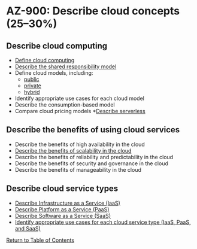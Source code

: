 # AZ-900: Describe cloud concepts (25–30%)

## Describe cloud computing
* [Define cloud computing](https://azure.microsoft.com/en-us/resources/cloud-computing-dictionary/what-is-cloud-computing/)
* [Describe the shared responsibility model](https://learn.microsoft.com/en-us/azure/security/fundamentals/shared-responsibility)
* Define cloud models, including:
    * [public](https://azure.microsoft.com/en-ca/resources/cloud-computing-dictionary/what-is-a-public-cloud/)
    * [private](https://azure.microsoft.com/en-ca/resources/cloud-computing-dictionary/what-is-a-private-cloud/)
    * [hybrid](https://azure.microsoft.com/en-ca/resources/cloud-computing-dictionary/what-is-hybrid-cloud-computing/)
* Identify appropriate use cases for each cloud model
* Describe the consumption-based model
* Compare cloud pricing models
*[Describe serverless](https://azure.microsoft.com/en-ca/resources/cloud-computing-dictionary/what-is-serverless-computing/)
 
## Describe the benefits of using cloud services
* Describe the benefits of high availability in the cloud
* [Describe the benefits of scalability in the cloud](https://learn.microsoft.com/en-us/azure/well-architected/performance-efficiency/scale-partition)
* Describe the benefits of reliability and predictability in the cloud
* Describe the benefits of security and governance in the cloud
* Describe the benefits of manageability in the cloud
 
## Describe cloud service types
* [Describe Infrastructure as a Service (IaaS)](https://azure.microsoft.com/en-ca/resources/cloud-computing-dictionary/what-is-iaas/)
* [Describe Platform as a Service (PaaS)](https://azure.microsoft.com/en-ca/resources/cloud-computing-dictionary/what-is-paas/)
* [Describe Software as a Service (SaaS)](https://azure.microsoft.com/en-ca/resources/cloud-computing-dictionary/what-is-saas/)
* [Identify appropriate use cases for each cloud service type (IaaS, PaaS, and SaaS)](https://azure.microsoft.com/en-us/resources/cloud-computing-dictionary/what-are-private-public-hybrid-clouds/)

[Return to Table of Contents](README.md)